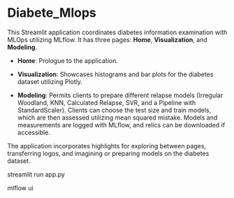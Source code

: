#    Diabete_Mlops

This Streamlit application coordinates diabetes information examination with MLOps utilizing MLflow. It has three pages: **Home**, **Visualization**, and **Modeling**.

- **Home**: Prologue to the application.
  
- **Visualization**: Showcases histograms and bar plots for the diabetes dataset utilizing Plotly.
  
- **Modeling**: Permits clients to prepare different relapse models (Irregular Woodland, KNN, Calculated Relapse, SVR, and a Pipeline with StandardScaler). Clients can choose the test size and train models, which are then assessed utilizing mean squared mistake. Models and measurements are logged with MLflow, and relics can be downloaded if accessible.

The application incorporates highlights for exploring between pages, transferring logos, and imagining or preparing models on the diabetes dataset.

streamlit run app.py


mlflow ui
